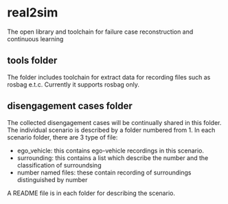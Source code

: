 # real2sim

The open library and toolchain for failure case reconstruction and continuous learning

## tools folder

The folder includes toolchain for extract data for recording files such as rosbag e.t.c. Currently it supports rosbag only.

## disengagement cases folder

The collected disengagement cases will be continually shared in this folder. The individual scenario is described by a folder numbered from 1. In each scenario folder, there are 3 type of file:

- ego_vehicle: this contains ego-vehicle recordings in this scenario.
- surrounding: this contains a list which describe the number and the classification of surroundsing
- number named files: these contain recording of surroundings distinguished by number

A README file is in each folder for describing the scenario.